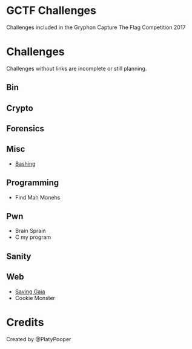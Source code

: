 # GCTF Challenges
Challenges included in the Gryphon Capture The Flag Competition 2017

# Challenges
Challenges without links are incomplete or still planning.

## Bin

## Crypto

## Forensics

## Misc
- [Bashing](Bashing)

## Programming
- Find Mah Monehs

## Pwn
- Brain Sprain
- C my program

## Sanity

## Web
- [Saving Gaia](Saving%20Gaia)
- Cookie Monster

# Credits
Created by @PlatyPooper
